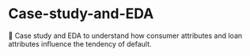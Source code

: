 # Case-study-and-EDA

	Case study and EDA to understand how consumer attributes and loan attributes influence the tendency of default.
